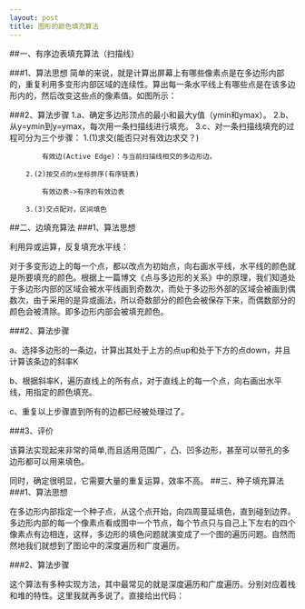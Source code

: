 ```yaml
---
layout: post
title: 图形的颜色填充算法
---
```

##一、有序边表填充算法（扫描线）

###1、算法思想
简单的来说，就是计算出屏幕上有哪些像素点是在多边形内部的，重复利用多变形内部区域的连续性。算出每一条水平线上有哪些点是在该多边形内的，然后改变这些点的像素值。如图所示：
 
###2、算法步骤
1.a、确定多边形顶点的最小和最大y值（ymin和ymax）。
2.b、从y=ymin到y=ymax，每次用一条扫描线进行填充。
3.c、对一条扫描线填充的过程可分为三个步骤：
		1.(1)求交(能否只对有效边求交？)

			有效边(Active Edge)：与当前扫描线相交的多边形边。

		2.(2)按交点的x坐标排序(有序链表)

			有效边表->有序的有效边表

		3.(3)交点配对，区间填色
##二、边填充算法
###1、算法思想

利用异或运算，反复填充水平线：

对于多变形边上的每一个点，都以改点为初始点，向右画水平线，水平线的颜色就是所要填充的颜色。根据上一篇博文《点与多边形的关系》中的原理，我们知道处于多边形内部的区域会被水平线画到奇数次，而处于多边形外部的区域会被画到偶数次，由于采用的是异或画法，所以奇数部分的颜色会被保存下来，而偶数部分的颜色会被清除。即多边形内部会被填充颜色。

###2、算法步骤

a、选择多边形的一条边，计算出其处于上方的点up和处于下方的点down，并且计算该条边的斜率K

b、根据斜率K，遍历直线上的所有点，对于直线上的每一个点，向右画出水平线，用指定的颜色填充。

c、重复以上步骤直到所有的边都已经被处理过了。

###3、评价

该算法实现起来非常的简单,而且适用范围广，凸、凹多边形，甚至可以带孔的多边形都可以用来填色。

同时，确定很明显，它需要大量的重复运算，效率不高。
##三、种子填充算法
###1、算法思想

在多边形内部指定一个种子点，从这个点开始，向四周蔓延填色，直到碰到边界。
多边形内部的每一个像素点看成图中一个节点，每个节点只与自己上下左右的四个像素点有边相连，这样，多边形的填色问题就演变成了一个图的遍历问题。自然而然地我们就想到了图论中的深度遍历和广度遍历。

###2、算法步骤

这个算法有多种实现方法，其中最常见的就是深度遍历和广度遍历。分别对应着栈和堆的特性。这里我就再多说了。直接给出代码：
    
